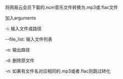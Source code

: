 将网易云会员下载的.ncm音乐文件转换为.mp3或.flac文件

加入arguments

-i: 输入文件或路径

--file_list: 输入文件列表

-o: 输出路径

-d: 删除原文件

-n: 如果有文件名对应相同的.mp3或者.flac则跳过转化
